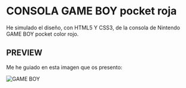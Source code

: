 # CONSOLA GAME BOY pocket roja

He simulado el diseño, con HTML5 Y CSS3, de la consola de Nintendo GAME BOY pocket color rojo.

## PREVIEW

Me he guiado en esta imagen que os presento: 

![GAME BOY](https://img.milanuncios.com/fg/535/72/53572897_1.jpg)





